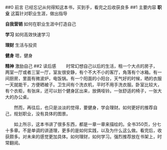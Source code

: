##0 前言
已经忘记从何得知这本书，买到手，看完之后收获良多
##1 主要内容
**职业** 这篇针对职业生涯，做出指导

**自我营销** 如何在职业生涯中打造自己

**学习** 如何高效快速学习

**理财** 生活与投资

**健身** 嗯，健身

**精神** 激励自己
##2 读后感
&emsp;&emsp;时常幻想自己以后的生活，租一个大点的房子，两室一厅或者三室一厅，室友很安静，有个不大不小的客厅，角落有个冰箱。有一间厨房，里面有微波炉，电饭锅。有一个阳面的小阳台，天气好的时候，晒的衣服一天就能干，方便晒被子。卫生间有个洗衣机，平时不用手洗衣服。卧室比较大，有个衣柜，有张床，还可以划个健身区出来，放俩哑铃。一张舒适的椅子，一张大大的办公桌。

&emsp;&emsp;然而，再往后，也只是淡淡的觉得，要健身，学会理财。如何更好的推荐自己，规划职业，没有具体的图景。

&emsp;&emsp;如上所示，这本书讲了很多东西，都是一章一章来描绘的。全书350页，分七十多章。不是单调的讲道理，更多的是如何实践，以及为什么这么做。看完后，收获颇多。对未来的感觉更加具体。如何理财，如何学习。强烈推荐放在书架上，时常翻阅。